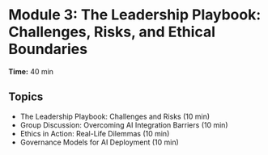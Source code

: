# Module 3: The Leadership Playbook: Challenges, Risks, and Ethical Boundaries

**Time:** 40 min

## Topics

*   The Leadership Playbook: Challenges and Risks (10 min)
*   Group Discussion: Overcoming AI Integration Barriers (10 min)
*   Ethics in Action: Real-Life Dilemmas (10 min)
*   Governance Models for AI Deployment (10 min)